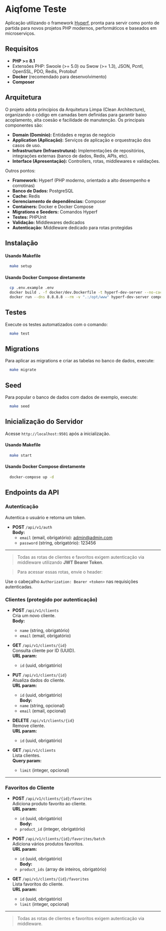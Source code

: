 # Aiqfome Teste

Aplicação utilizando o framework [Hyperf](https://hyperf.io/), pronta para servir como ponto de partida para novos projetos PHP modernos, performáticos e baseados em microserviços.

## Requisitos

- **PHP >= 8.1**
- Extensões PHP: Swoole (>= 5.0) ou Swow (>= 1.3), JSON, Pcntl, OpenSSL, PDO, Redis, Protobuf
- **Docker** (recomendado para desenvolvimento)
- **Composer**

## Arquitetura

O projeto adota princípios da Arquitetura Limpa (Clean Architecture), organizando o código em camadas bem definidas para garantir baixo acoplamento, alta coesão e facilidade de manutenção. Os principais componentes são:

- **Domain (Domínio):** Entidades e regras de negócio
- **Application (Aplicação):** Serviços de aplicação e orquestração dos casos de uso.
- **Infrastructure (Infraestrutura):** Implementações de repositórios, integrações externas (banco de dados, Redis, APIs, etc).
- **Interface (Apresentação):** Controllers, rotas, middlewares e validações.

Outros pontos:

- **Framework:** Hyperf (PHP moderno, orientado a alto desempenho e corrotinas)
- **Banco de Dados:** PostgreSQL
- **Cache:** Redis
- **Gerenciamento de dependências:** Composer
- **Containers:** Docker e Docker Compose
- **Migrations e Seeders:** Comandos Hyperf
- **Testes:** PHPUnit
- **Validação:** Middlewares dedicados
- **Autenticação:** Middleware dedicado para rotas protegidas

## Instalação

#### Usando Makefile

```bash
  make setup
```

#### Usando Docker Compose diretamente
 
```bash
  cp .env.example .env
  docker build . -f docker/dev.Dockerfile -t hyperf-dev-server --no-cache
  docker run --dns 8.8.8.8 --rm -v ".:/opt/www" hyperf-dev-server composer install
```
## Testes

Execute os testes automatizados com o comando:

```bash
  make test
```
## Migrations

Para aplicar as migrations e criar as tabelas no banco de dados, execute:

```bash
  make migrate
```

## Seed

Para popular o banco de dados com dados de exemplo, execute:

```bash
  make seed
```

##  Inicialização do Servidor
Acesse `http://localhost:9501` após a inicialização.
#### Usando Makefile
  ```bash
    make start
```
#### Usando Docker Compose diretamente
  ```bash
    docker-compose up -d
  ```
## Endpoints da API

### Autenticação
Autentica o usuário e retorna um token.
- **POST** `/api/v1/auth`  
**Body:**
  - `email` (email, obrigatório): admin@admin.com
  - `password` (string, obrigatório): 123456

---
> Todas as rotas de clientes e favoritos exigem autenticação via middleware utilizando **JWT Bearer Token**.

> Para acessar essas rotas, envie o header:
>
Use o cabeçalho `Authorization: Bearer <token>` nas requisições autenticadas.

### Clientes (protegido por autenticação)

- **POST** `/api/v1/clients`  
  Cria um novo cliente.  
  **Body:**  
  - `name` (string, obrigatório)  
  - `email` (email, obrigatório)

- **GET** `/api/v1/clients/{id}`  
  Consulta cliente por ID (UUID).  
  **URL param:**  
  - `id` (uuid, obrigatório)

- **PUT** `/api/v1/clients/{id}`  
  Atualiza dados do cliente.  
  **URL param:**  
  - `id` (uuid, obrigatório)  
  **Body:**  
  - `name` (string, opcional)  
  - `email` (email, opcional)

- **DELETE** `/api/v1/clients/{id}`  
  Remove cliente.  
  **URL param:**  
  - `id` (uuid, obrigatório)

- **GET** `/api/v1/clients`  
  Lista clientes.  
  **Query param:**  
  - `limit` (integer, opcional)

---

### Favoritos do Cliente

- **POST** `/api/v1/clients/{id}/favorites`  
  Adiciona produto favorito ao cliente.  
  **URL param:**  
  - `id` (uuid, obrigatório)  
  **Body:**  
  - `product_id` (integer, obrigatório)

- **POST** `/api/v1/clients/{id}/favorites/batch`  
  Adiciona vários produtos favoritos.  
  **URL param:**  
  - `id` (uuid, obrigatório)  
  **Body:**  
  - `product_ids` (array de inteiros, obrigatório)

- **GET** `/api/v1/clients/{id}/favorites`  
  Lista favoritos do cliente.  
  **URL param:**  
  - `id` (uuid, obrigatório)  
  - `limit` (integer, opcional)

---

> Todas as rotas de clientes e favoritos exigem autenticação via middleware.